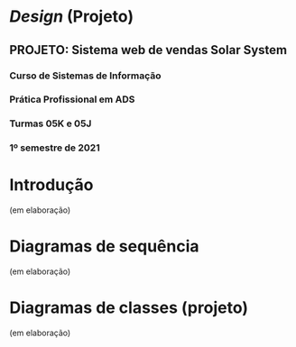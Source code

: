 # *Design* (Projeto)
## PROJETO: Sistema web de vendas Solar System
### Curso de Sistemas de Informação
### Prática Profissional em ADS
### Turmas 05K e 05J
### 1º semestre de 2021

# Introdução

(em elaboração)

# Diagramas de sequência

(em elaboração)

# Diagramas de classes (projeto)

(em elaboração)
